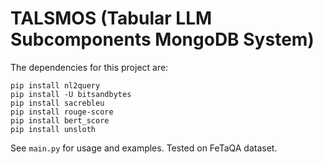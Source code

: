 # TALSMOS (Tabular LLM Subcomponents MongoDB System)

The dependencies for this project are:
```
pip install nl2query
pip install -U bitsandbytes
pip install sacrebleu
pip install rouge-score
pip install bert_score
pip install unsloth
```

See `main.py` for usage and examples. Tested on FeTaQA dataset.